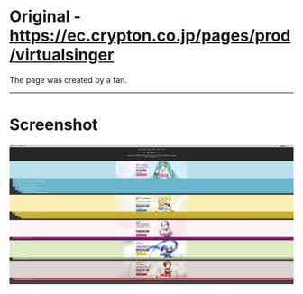 # Original - https://ec.crypton.co.jp/pages/prod/virtualsinger

The page was created by a fan.
<hr>
<h1>Screenshot</h1>
<img src="ss.JPG">
